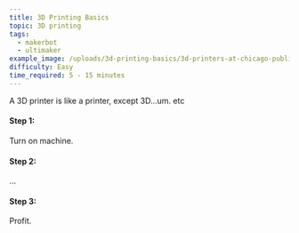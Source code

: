 ```yaml
---
title: 3D Printing Basics
topic: 3D printing
tags:
  - makerbot
  - ultimaker
example_image: /uploads/3d-printing-basics/3d-printers-at-chicago-public-library.jpg
difficulty: Easy
time_required: 5 - 15 minutes
---
```


A 3D printer is like a printer, except 3D…um. etc

#### Step 1:

Turn on machine.

#### Step 2:

...

#### Step 3:

Profit.
